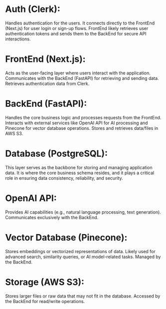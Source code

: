 # Auth (Clerk):

Handles authentication for the users.
It connects directly to the FrontEnd (Next.js) for user login or sign-up flows.
FrontEnd likely retrieves user authentication tokens and sends them to the BackEnd for secure API interactions.

# FrontEnd (Next.js):

Acts as the user-facing layer where users interact with the application.
Communicates with the BackEnd (FastAPI) for retrieving and sending data.
Retrieves authentication data from Clerk.

# BackEnd (FastAPI):

Handles the core business logic and processes requests from the FrontEnd.
Interacts with external services like OpenAI API for AI processing and Pinecone for vector database operations.
Stores and retrieves data/files in AWS S3.

# Database (PostgreSQL):

This layer serves as the backbone for storing and managing application data. It is where the core business schema resides, and it plays a critical role in ensuring data consistency, reliability, and security.

# OpenAI API:

Provides AI capabilities (e.g., natural language processing, text generation).
Communicates exclusively with the BackEnd.

# Vector Database (Pinecone):

Stores embeddings or vectorized representations of data.
Likely used for advanced search, similarity queries, or AI model-related tasks.
Managed by the BackEnd.

# Storage (AWS S3):

Stores larger files or raw data that may not fit in the database.
Accessed by the BackEnd for read/write operations.